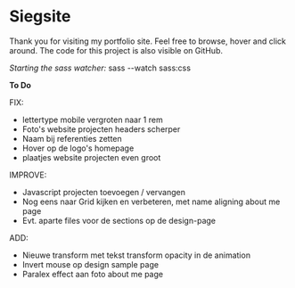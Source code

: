 # Siegsite

Thank you for visiting my portfolio site. Feel free to browse, hover and click around.
The code for this project is also visible on GitHub.

_Starting the sass watcher:_ sass --watch sass:css

**To Do**

FIX:

- lettertype mobile vergroten naar 1 rem
- Foto's website projecten headers scherper
- Naam bij referenties zetten
- Hover op de logo's homepage
- plaatjes website projecten even groot

IMPROVE:

- Javascript projecten toevoegen / vervangen
- Nog eens naar Grid kijken en verbeteren, met name aligning about me page
- Evt. aparte files voor de sections op de design-page

ADD:

- Nieuwe transform met tekst transform opacity in de animation
- Invert mouse op design sample page
- Paralex effect aan foto about me page
